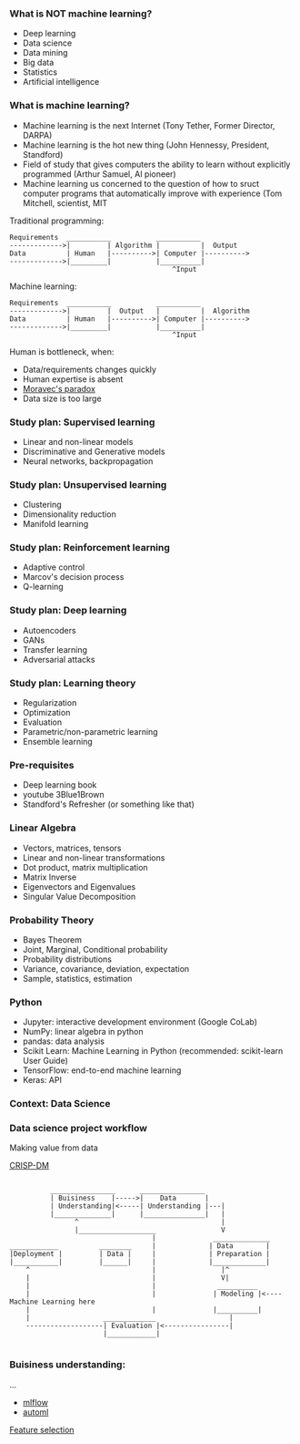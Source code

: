 
### What is NOT machine learning?

- Deep learning
- Data science
- Data mining
- Big data
- Statistics
- Artificial intelligence

### What is machine learning?

- Machine learning is the next Internet (Tony Tether, Former Director, DARPA)
- Machine learning is the hot new thing (John Hennessy, President, Standford)
- Field of study that gives computers the ability to learn without explicitly programmed (Arthur Samuel, AI pioneer)
- Machine learning us concerned to the question of how to sruct computer programs that automatically improve with experience (Tom Mitchell, scientist, MIT


Traditional programming:
```
Requirements  ___________           ___________
------------->|         | Algorithm |          |  Output
Data          | Human   |---------->| Computer |---------->
------------->|_________|           |__________|
                                        ^Input

```

Machine learning:
```
Requirements  ___________           ___________
------------->|         |  Output   |          |  Algorithm
Data          | Human   |---------->| Computer |---------->
------------->|_________|           |__________|
                                        ^Input

```

Human is bottleneck, when:
- Data/requirements changes quickly
- Human expertise is absent
- [Moravec's paradox](https://en.wikipedia.org/wiki/Moravec's_paradox)  
- Data size is too large

### Study plan: Supervised learning

- Linear and non-linear models
- Discriminative and Generative models
- Neural networks, backpropagation

### Study plan: Unsupervised learning

- Clustering
- Dimensionality reduction
- Manifold learning

### Study plan: Reinforcement learning

- Adaptive control
- Marcov's decision process
- Q-learning

### Study plan: Deep learning

- Autoencoders
- GANs
- Transfer learning 
- Adversarial attacks

### Study plan: Learning theory

- Regularization
- Optimization
- Evaluation
- Parametric/non-parametric learning
- Ensemble learning

### Pre-requisites

- Deep learning book
- youtube 3Blue1Brown
- Standford's Refresher (or something like that)

### Linear Algebra

- Vectors, matrices, tensors
- Linear and non-linear transformations
- Dot product, matrix multiplication
- Matrix Inverse
- Eigenvectors and Eigenvalues
- Singular Value Decomposition

### Probability Theory

- Bayes Theorem
- Joint, Marginal, Conditional probability
- Probability distributions
- Variance, covariance, deviation, expectation
- Sample, statistics, estimation

### Python

- Jupyter: interactive development environment (Google CoLab)
- NumPy: linear algebra in python
- pandas: data analysis
- Scikit Learn: Machine Learning in Python (recommended: scikit-learn User Guide)
- TensorFlow: end-to-end machine learning
- Keras: API

### Context: Data Science

### Data science project workflow 

Making value from data

[CRISP-DM](https://en.wikipedia.org/wiki/Cross-industry_standard_process_for_data_mining)


```

          ________________      ________________
          | Buisiness    |----->|    Data       |
          | Understanding|<-----| Understanding |---|
          |______________|      |_______________|   |
                ^                                   |
                |___________________                V
                                   |              ______________
____________          ________     |             | Data        |
|Deployment |         | Data |     |             | Preparation |
|___________|         |______|     |             |_____________|
    ^                              |                |^
    |                              |                V|
    |                              |               __________
    |                              |              | Modeling |<---- Machine Learning here
    |                              |              |__________|
    |                  _____________                  |
    -------------------| Evaluation |<----------------|
                       |____________|


```

### Buisiness understanding:

...

- [mlflow](https://mlflow.org/)
- [automl](https://cloud.google.com/automl)


[Feature selection](https://en.wikipedia.org/wiki/Feature_selection)
